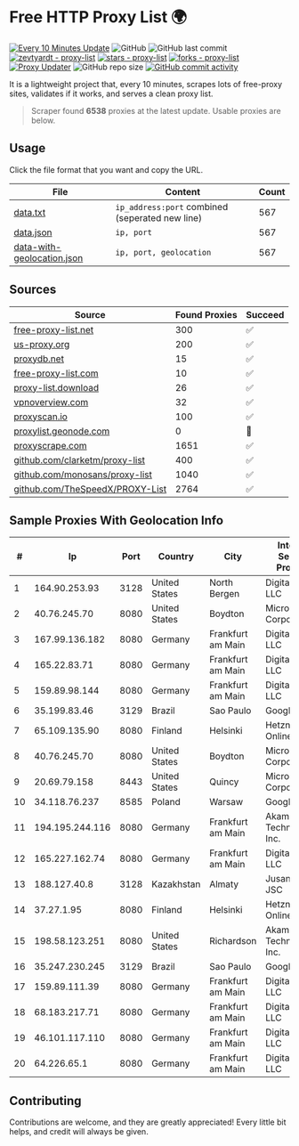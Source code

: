 
# Free HTTP Proxy List 🌍

[![Every 10 Minutes Update](https://github.com/mertguvencli/http-proxy-list/actions/workflows/main.yml/badge.svg?branch=main)](https://github.com/mertguvencli/http-proxy-list/actions/workflows/main.yml)
![GitHub](https://img.shields.io/github/license/mertguvencli/http-proxy-list)
![GitHub last commit](https://img.shields.io/github/last-commit/mertguvencli/http-proxy-list)
[![zevtyardt - proxy-list](https://img.shields.io/static/v1?label=zevtyardt&message=proxy-list&color=blue&logo=github)](https://github.com/zevtyardt/proxy-list "Go to GitHub repo")
[![stars - proxy-list](https://img.shields.io/github/stars/zevtyardt/proxy-list?style=social)](https://github.com/zevtyardt/proxy-list)
[![forks - proxy-list](https://img.shields.io/github/forks/zevtyardt/proxy-list?style=social)](https://github.com/zevtyardt/proxy-list)
[![Proxy Updater](https://github.com/zevtyardt/proxy-list/workflows/Proxy%20Updater/badge.svg)](https://github.com/zevtyardt/proxy-list/actions?query=workflow:"Proxy+Updater")
![GitHub repo size](https://img.shields.io/github/repo-size/zevtyardt/proxy-list)
[![GitHub commit activity](https://img.shields.io/github/commit-activity/m/zevtyardt/proxy-list?logo=commits)](https://github.com/zevtyardt/proxy-list/commits/main)

It is a lightweight project that, every 10 minutes, scrapes lots of free-proxy sites, validates if it works, and serves a clean proxy list.

> Scraper found **6538** proxies at the latest update. Usable proxies are below.

## Usage

Click the file format that you want and copy the URL.

|File|Content|Count|
|----|-------|-----|
|[data.txt](https://raw.githubusercontent.com/mertguvencli/http-proxy-list/main/proxy-list/data.txt)|`ip_address:port` combined (seperated new line)|567|
|[data.json](https://raw.githubusercontent.com/mertguvencli/http-proxy-list/main/proxy-list/data.json)|`ip, port`|567|
|[data-with-geolocation.json](https://raw.githubusercontent.com/mertguvencli/http-proxy-list/main/proxy-list/data-with-geolocation.json)|`ip, port, geolocation`|567|

## Sources

|Source|Found Proxies|Succeed|
|------|-------------|-------|
|[free-proxy-list.net](https://free-proxy-list.net)|300|✅|
|[us-proxy.org](https://www.us-proxy.org)|200|✅|
|[proxydb.net](http://proxydb.net)|15|✅|
|[free-proxy-list.com](https://free-proxy-list.com/?page=&port=&type%5B%5D=http&type%5B%5D=https&up_time=0&search=Search)|10|✅|
|[proxy-list.download](https://www.proxy-list.download/HTTP)|26|✅|
|[vpnoverview.com](https://vpnoverview.com/privacy/anonymous-browsing/free-proxy-servers)|32|✅|
|[proxyscan.io](https://www.proxyscan.io)|100|✅|
|[proxylist.geonode.com](https://proxylist.geonode.com/api/proxy-list?limit=300&page=1&sort_by=lastChecked&sort_type=desc&protocols=http,https)|0|🚫|
|[proxyscrape.com](https://api.proxyscrape.com/v2/?request=displayproxies&protocol=http&timeout=10000&country=all&ssl=all&anonymity=all)|1651|✅|
|[github.com/clarketm/proxy-list](https://raw.githubusercontent.com/clarketm/proxy-list/master/proxy-list-raw.txt)|400|✅|
|[github.com/monosans/proxy-list](https://raw.githubusercontent.com/monosans/proxy-list/main/proxies/http.txt)|1040|✅|
|[github.com/TheSpeedX/PROXY-List](https://raw.githubusercontent.com/TheSpeedX/PROXY-List/master/http.txt)|2764|✅|


## Sample Proxies With Geolocation Info

|#|Ip|Port|Country|City|Internet Service Provider|
|-|--|----|-------|----|-------------------------|
|1|164.90.253.93|3128|United States|North Bergen|DigitalOcean, LLC|
|2|40.76.245.70|8080|United States|Boydton|Microsoft Corporation|
|3|167.99.136.182|8080|Germany|Frankfurt am Main|DigitalOcean, LLC|
|4|165.22.83.71|8080|Germany|Frankfurt am Main|DigitalOcean, LLC|
|5|159.89.98.144|8080|Germany|Frankfurt am Main|DigitalOcean, LLC|
|6|35.199.83.46|3129|Brazil|Sao Paulo|Google LLC|
|7|65.109.135.90|8080|Finland|Helsinki|Hetzner Online GmbH|
|8|40.76.245.70|8080|United States|Boydton|Microsoft Corporation|
|9|20.69.79.158|8443|United States|Quincy|Microsoft Corporation|
|10|34.118.76.237|8585|Poland|Warsaw|Google LLC|
|11|194.195.244.116|8080|Germany|Frankfurt am Main|Akamai Technologies, Inc.|
|12|165.227.162.74|8080|Germany|Frankfurt am Main|DigitalOcean, LLC|
|13|188.127.40.8|3128|Kazakhstan|Almaty|Jusan Mobile JSC|
|14|37.27.1.95|8080|Finland|Helsinki|Hetzner Online GmbH|
|15|198.58.123.251|8080|United States|Richardson|Akamai Technologies, Inc.|
|16|35.247.230.245|3129|Brazil|Sao Paulo|Google LLC|
|17|159.89.111.39|8080|Germany|Frankfurt am Main|DigitalOcean, LLC|
|18|68.183.217.71|8080|Germany|Frankfurt am Main|DigitalOcean, LLC|
|19|46.101.117.110|8080|Germany|Frankfurt am Main|DigitalOcean, LLC|
|20|64.226.65.1|8080|Germany|Frankfurt am Main|DigitalOcean, LLC|



## Contributing

Contributions are welcome, and they are greatly appreciated! Every
little bit helps, and credit will always be given.

